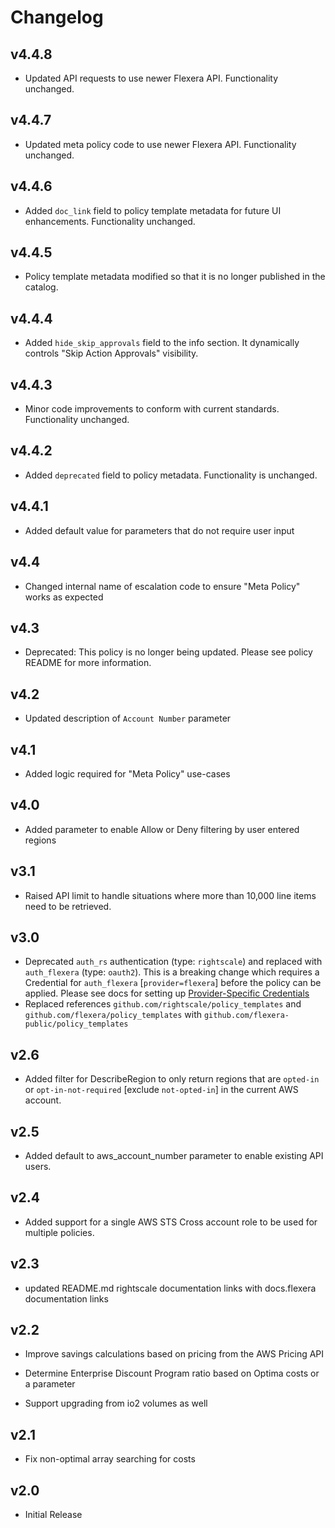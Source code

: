 # Changelog

## v4.4.8

- Updated API requests to use newer Flexera API. Functionality unchanged.

## v4.4.7

- Updated meta policy code to use newer Flexera API. Functionality unchanged.

## v4.4.6

- Added `doc_link` field to policy template metadata for future UI enhancements. Functionality unchanged.

## v4.4.5

- Policy template metadata modified so that it is no longer published in the catalog.

## v4.4.4

- Added `hide_skip_approvals` field to the info section. It dynamically controls "Skip Action Approvals" visibility.

## v4.4.3

- Minor code improvements to conform with current standards. Functionality unchanged.

## v4.4.2

- Added `deprecated` field to policy metadata. Functionality is unchanged.

## v4.4.1

- Added default value for parameters that do not require user input

## v4.4

- Changed internal name of escalation code to ensure "Meta Policy" works as expected

## v4.3

- Deprecated: This policy is no longer being updated. Please see policy README for more information.

## v4.2

- Updated description of `Account Number` parameter

## v4.1

- Added logic required for "Meta Policy" use-cases

## v4.0

- Added parameter to enable Allow or Deny filtering by user entered regions

## v3.1

- Raised API limit to handle situations where more than 10,000 line items need to be retrieved.

## v3.0

- Deprecated `auth_rs` authentication (type: `rightscale`) and replaced with `auth_flexera` (type: `oauth2`).  This is a breaking change which requires a Credential for `auth_flexera` [`provider=flexera`] before the policy can be applied.  Please see docs for setting up [Provider-Specific Credentials](https://docs.flexera.com/flexera/EN/Automation/ProviderCredentials.htm)
- Replaced references `github.com/rightscale/policy_templates` and `github.com/flexera/policy_templates` with `github.com/flexera-public/policy_templates`

## v2.6

- Added filter for DescribeRegion to only return regions that are `opted-in` or `opt-in-not-required` [exclude `not-opted-in`] in the current AWS account.

## v2.5

- Added default to aws_account_number parameter to enable existing API users.

## v2.4

- Added support for a single AWS STS Cross account role to be used for multiple policies.

## v2.3

- updated README.md rightscale documentation links with docs.flexera documentation links

## v2.2

- Improve savings calculations based on pricing from the AWS Pricing API

- Determine Enterprise Discount Program ratio based on Optima costs or a parameter

- Support upgrading from io2 volumes as well

## v2.1

- Fix non-optimal array searching for costs

## v2.0

- Initial Release
